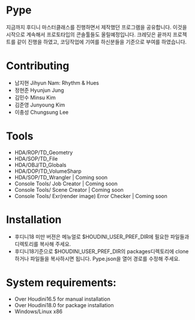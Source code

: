 # Pype
지금까지 후디니 마스터클래스를 진행하면서 제작했던 프로그램을 공유합니다. 이것을 시작으로 계속해서 프로토타입의 콘솔툴들도 올릴예정입니다. 크레딧은 끝까지 프로젝트를 같이 진행을 하였고, 코딩작업에 기여를 하신분들을 기준으로 부여를 하였습니다. 

# Contributing
* 남지현 Jihyun Nam: Rhythm & Hues
* 정현준 Hyunjun Jung
* 김민수 Minsu Kim
* 김준영 Junyoung Kim
* 이충성 Chungsung Lee

# Tools
* HDA/ROP/TD_Geometry
* HDA/SOP/TD_File
* HDA/OBJ/TD_Globals
* HDA/DOP/TD_VolumeSharp
* HDA/SOP/TD_Wrangler | Coming soon
* Console Tools/ Job Creator | Coming soon
* Console Tools/ Scene Creator | Coming soon
* Console Tools/ Exr(render image) Error Checker | Coming soon

# Installation
* 후디니18 미만 버젼은 메뉴얼로 $HOUDINI_USER_PREF_DIR에 필요한 파일들과 디렉토리를 복사해 주세요.
* 후디니18기준으로 $HOUDINI_USER_PREF_DIR의 packages디렉토리에 clone하거나 파일들을 복사하시면 됩니다. Pype.json을 열어 경로를 수정해 주세요.

# System requirements:
* Over Houdini16.5 for manual installation
* Over Houdini18.0 for package installation
* Windows/Linux x86

